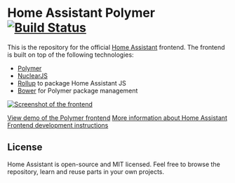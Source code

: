 # Home Assistant Polymer [![Build Status](https://travis-ci.org/home-assistant/home-assistant-polymer.svg?branch=master)](https://travis-ci.org/home-assistant/home-assistant-polymer)

This is the repository for the official [Home Assistant](https://home-assistant.io) frontend. The frontend is built on top of the following technologies:

 * [Polymer](https://www.polymer-project.org/1.0/)
 * [NuclearJS](http://optimizely.github.io/nuclear-js/)
 * [Rollup](http://rollupjs.org/) to package Home Assistant JS
 * [Bower](https://bower.io) for Polymer package management

[![Screenshot of the frontend](https://raw.githubusercontent.com/home-assistant/home-assistant-polymer/master/docs/screenshot.png)](https://home-assistant.io/demo/)

[View demo of the Polymer frontend](https://home-assistant.io/demo/)
[More information about Home Assistant](https://home-assistant.io)
[Frontend development instructions](https://home-assistant.io/developers/frontend.html)

## License
Home Assistant is open-source and MIT licensed. Feel free to browse the repository, learn and reuse parts in your own projects.
